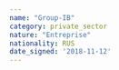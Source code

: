 ```yaml
---
name: "Group-IB"
category: private_sector
nature: "Entreprise"
nationality: RUS
date_signed: '2018-11-12'
---
```

    